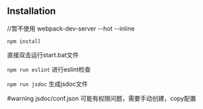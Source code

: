 ## Installation

//暂不使用
webpack-dev-server --hot --inline


`npm install`

直接双击运行start.bat文件

`npm run eslint` 进行eslint检查

`npm run jsdoc` 生成jsdoc文件

#warning jsdoc/conf.json 可能有权限问题，需要手动创建，copy配置